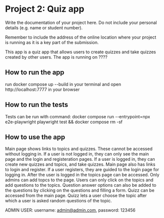 # Project 2: Quiz app

Write the documentation of your project here. Do not include your personal
details (e.g. name or student number).

Remember to include the address of the online location where your project is
running as it is a key part of the submission.

This app is a quiz app that allows users to create quizzes and take quizzes created by other users. The app is running on ????


## How to run the app
run docker compose up --build in your terminal and open http://localhost:7777 in your browser

## How to run the tests
Tests can be run with command: docker compose run --entrypoint=npx e2e-playwright playwright test && docker compose rm -sf

## How to use the app
Main page shows links to topics and quizzes. These cannot be accessed without logging in. If a user is not logged in, they can only see the main page and the login and registeration pages. If a user is logged in, they can create new quizzes and topics, and take quizzes. Main page also has links to login and register. If a user registers, they are guided to the login page for logging in. 
After the user is logged in the topics page can be accessed. Only admins can add topcs to the page. Users can only click on the topics and add questions to the topics. Question answer options can also be added to the questions by clicking on the questions and filling a form. Quizz can be accessed from the main page. Quizz lets a user choose the topic after which a user is asked random questions of the topic.

ADMIN USER: username: admin@admin.com, password: 123456







